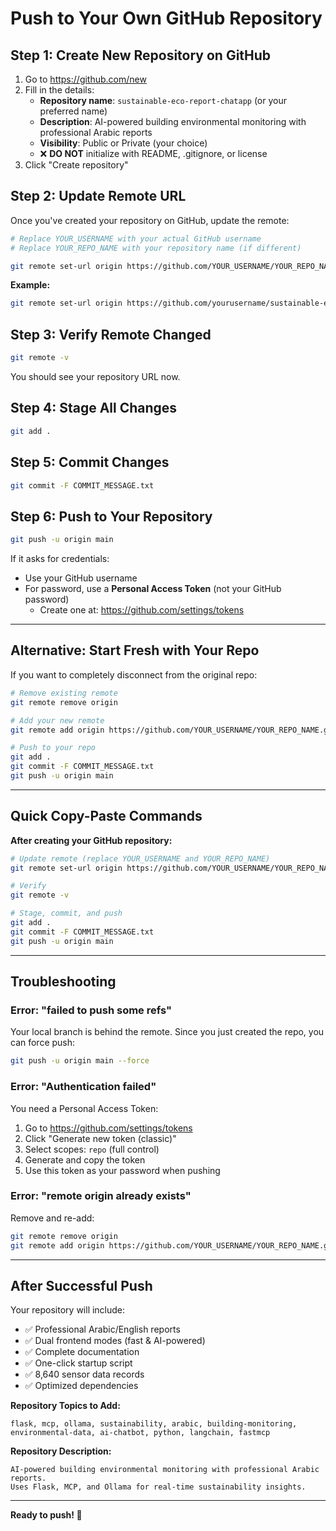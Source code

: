 # Push to Your Own GitHub Repository

## Step 1: Create New Repository on GitHub

1. Go to https://github.com/new
2. Fill in the details:
   - **Repository name**: `sustainable-eco-report-chatapp` (or your preferred name)
   - **Description**: AI-powered building environmental monitoring with professional Arabic reports
   - **Visibility**: Public or Private (your choice)
   - ❌ **DO NOT** initialize with README, .gitignore, or license
3. Click "Create repository"

## Step 2: Update Remote URL

Once you've created your repository on GitHub, update the remote:

```bash
# Replace YOUR_USERNAME with your actual GitHub username
# Replace YOUR_REPO_NAME with your repository name (if different)

git remote set-url origin https://github.com/YOUR_USERNAME/YOUR_REPO_NAME.git
```

**Example:**
```bash
git remote set-url origin https://github.com/yourusername/sustainable-eco-report-chatapp.git
```

## Step 3: Verify Remote Changed

```bash
git remote -v
```

You should see your repository URL now.

## Step 4: Stage All Changes

```bash
git add .
```

## Step 5: Commit Changes

```bash
git commit -F COMMIT_MESSAGE.txt
```

## Step 6: Push to Your Repository

```bash
git push -u origin main
```

If it asks for credentials:
- Use your GitHub username
- For password, use a **Personal Access Token** (not your GitHub password)
  - Create one at: https://github.com/settings/tokens

---

## Alternative: Start Fresh with Your Repo

If you want to completely disconnect from the original repo:

```bash
# Remove existing remote
git remote remove origin

# Add your new remote
git remote add origin https://github.com/YOUR_USERNAME/YOUR_REPO_NAME.git

# Push to your repo
git add .
git commit -F COMMIT_MESSAGE.txt
git push -u origin main
```

---

## Quick Copy-Paste Commands

**After creating your GitHub repository:**

```bash
# Update remote (replace YOUR_USERNAME and YOUR_REPO_NAME)
git remote set-url origin https://github.com/YOUR_USERNAME/YOUR_REPO_NAME.git

# Verify
git remote -v

# Stage, commit, and push
git add .
git commit -F COMMIT_MESSAGE.txt
git push -u origin main
```

---

## Troubleshooting

### Error: "failed to push some refs"
Your local branch is behind the remote. Since you just created the repo, you can force push:
```bash
git push -u origin main --force
```

### Error: "Authentication failed"
You need a Personal Access Token:
1. Go to https://github.com/settings/tokens
2. Click "Generate new token (classic)"
3. Select scopes: `repo` (full control)
4. Generate and copy the token
5. Use this token as your password when pushing

### Error: "remote origin already exists"
Remove and re-add:
```bash
git remote remove origin
git remote add origin https://github.com/YOUR_USERNAME/YOUR_REPO_NAME.git
```

---

## After Successful Push

Your repository will include:
- ✅ Professional Arabic/English reports
- ✅ Dual frontend modes (fast & AI-powered)
- ✅ Complete documentation
- ✅ One-click startup script
- ✅ 8,640 sensor data records
- ✅ Optimized dependencies

**Repository Topics to Add:**
```
flask, mcp, ollama, sustainability, arabic, building-monitoring,
environmental-data, ai-chatbot, python, langchain, fastmcp
```

**Repository Description:**
```
AI-powered building environmental monitoring with professional Arabic reports.
Uses Flask, MCP, and Ollama for real-time sustainability insights.
```

---

**Ready to push! 🚀**
